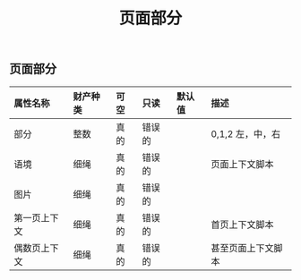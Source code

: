 ﻿---
title: 页面部分
second_title: Aspose.Cells Cloud Documen
type: docs
url: /zh/specification/model/pagesection/
description: Aspose.Cells 云模型规范：PageSection。轻松处理 Excel 和其他电子表格文档，具有打开、生成、编辑、拆分、合并、比较和转换等功能
kwords: Excel, Office, 电子表格, Cloud REST API, PageSection
weight: 50
---
## **页面部分**

 

|属性名称|财产种类|可空|只读|默认值|描述|
|:- |:- |:- |:- |:- |:- |
|部分|整数|真的|错误的||0,1,2 左，中，右|
|语境|细绳|真的|错误的||页面上下文脚本|
|图片|细绳|真的|错误的|||
|第一页上下文|细绳|真的|错误的||首页上下文脚本|
|偶数页上下文|细绳|真的|错误的||甚至页面上下文脚本|


